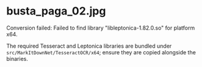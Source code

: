 # busta_paga_02.jpg

Conversion failed: Failed to find library "libleptonica-1.82.0.so" for platform x64.

The required Tesseract and Leptonica libraries are bundled under `src/MarkItDownNet/TesseractOCR/x64`; ensure they are copied alongside the binaries.
